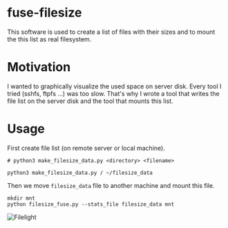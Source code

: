 # fuse-filesize

This software is used to create a list of files with their sizes and to mount the this list as real filesystem.

# Motivation

I wanted to graphically visualize the used space on server disk. Every tool I tried (sshfs, ftpfs ...) was too slow. That's why I wrote a tool that writes the file list on the server disk and the tool that mounts this list.

# Usage

First create file list (on remote server or local machine).

```
# python3 make_filesize_data.py <directory> <filename>

python3 make_filesize_data.py / ~/filesize_data
```

Then we move `filesize_data` file to another machine and mount this file.

```
mkdir mnt
python filesize_fuse.py --stats_file filesize_data mnt
```

![Filelight](https://raw.githubusercontent.com/wiki/mireq/fuse-filesize/filelight.png)
